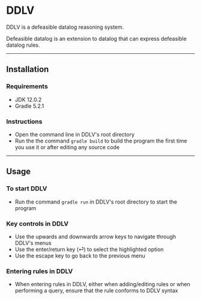 # DDLV
DDLV is a defeasible datalog reasoning system.

Defeasible datalog is an extension to datalog that can express defeasible datalog rules.



----
## Installation
### Requirements
* JDK 12.0.2
* Gradle 5.2.1
### Instructions
* Open the command line in DDLV's root directory
* Run the the command ```gradle build``` to build the program the first time you use it or after editing any source code

----
## Usage

### To start DDLV
* Run the command ```gradle run``` in DDLV's root directory to start the program

### Key controls in DDLV
* Use the upwards and downwards arrow keys to navigate through DDLV's menus
* Use the enter/return key (⏎) to select the highlighted option
* Use the escape key to go back to the previous menu

### Entering rules in DDLV
* When entering rules in DDLV, either when adding/editing rules or when performing a query, ensure that the rule conforms to DDLV syntax 
